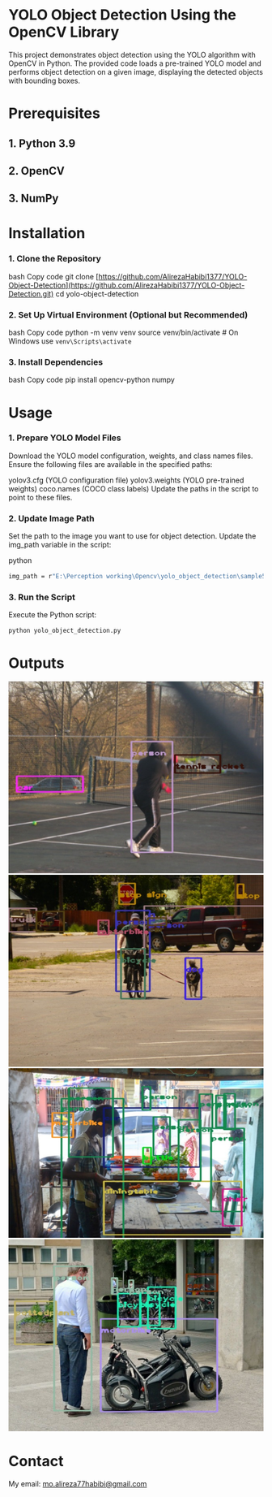 # YOLO Object Detection Using the OpenCV Library

This project demonstrates object detection using the YOLO algorithm with OpenCV in Python. The provided code loads a pre-trained YOLO model and performs object detection on a given image, displaying the detected objects with bounding boxes.

# Prerequisites

## 1. Python 3.9
## 2. OpenCV
## 3. NumPy

# Installation

### 1. Clone the Repository
bash
Copy code
git clone [https://github.com/AlirezaHabibi1377/YOLO-Object-Detection](https://github.com/AlirezaHabibi1377/YOLO-Object-Detection.git)
cd yolo-object-detection

### 2. Set Up Virtual Environment (Optional but Recommended)
bash
Copy code
python -m venv venv
source venv/bin/activate  # On Windows use `venv\Scripts\activate`

### 3. Install Dependencies
bash
Copy code
pip install opencv-python numpy

# Usage

### 1. Prepare YOLO Model Files
Download the YOLO model configuration, weights, and class names files. Ensure the following files are available in the specified paths:

yolov3.cfg (YOLO configuration file)
yolov3.weights (YOLO pre-trained weights)
coco.names (COCO class labels)
Update the paths in the script to point to these files.

### 2. Update Image Path
Set the path to the image you want to use for object detection. Update the img_path variable in the script:

python
```bash
img_path = r"E:\Perception working\Opencv\yolo_object_detection\sample5.jpg"  # Change this to your image path
```

### 3. Run the Script
Execute the Python script:

```bash
python yolo_object_detection.py
```
# Outputs

![Output Image](output_sample1.jpg)
![Output Image](output_sample2.jpg)
![Output Image](output_sample3.jpg)
![Output Image](output_sample4.jpg)


# Contact

My email: [mo.alireza77habibi@gmail.com](mailto:mo.alireza77habibi@gmail.com)
